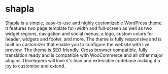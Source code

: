 # shapla
Shapla is a simple, easy-to-use and highly customizable WordPress theme. It features two page template full-width and full-screen as well as two widget regions, navigation and social menus, a logo, custom colors for header, widgets and footer, and more. The theme is fully responsive and is built on customizer that enable you to configure the website with live preview. The theme is SEO friendly, Cross browser compatible, fully translation ready and is compatible with WooCommerce and all other major plugins. Developers will love it's lean and extensible codebase making it a joy to customise and extend.
